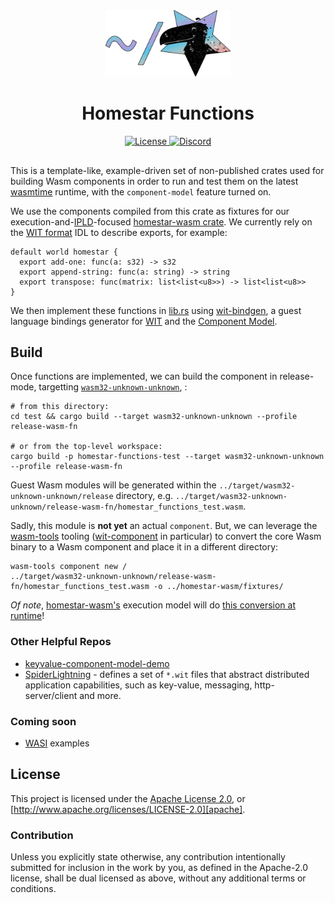 <div align="center">
  <a href="https://github.com/ipvm-wg/homestar" target="_blank">
    <img src="https://raw.githubusercontent.com/ipvm-wg/homestar/main/assets/mascot_full_transparent.png" alt="Homestar logo" width="200"></img>
  </a>

  <h1 align="center">Homestar Functions</h1>

  <p>
    <a href="https://github.com/ipvm-wg/homestar/blob/main/LICENSE">
      <img src="https://img.shields.io/badge/License-Apache%202.0-blue.svg" alt="License">
    </a>
    <a href="https://discord.gg/fissioncodes">
      <img src="https://img.shields.io/static/v1?label=Discord&message=join%20us!&color=mediumslateblue" alt="Discord">
    </a>
  </p>
</div>

##

This is a template-like, example-driven set of non-published crates used for
building Wasm components in order to run and test them on the latest
[wasmtime][wasmtime] runtime, with the `component-model` feature turned on.

We use the components compiled from this crate as fixtures for our
execution-and-[IPLD][ipld]-focused [homestar-wasm crate](../homestar-wasm). We
currently rely on the [WIT format][wit-mvp] IDL to describe exports, for example:

```wit
default world homestar {
  export add-one: func(a: s32) -> s32
  export append-string: func(a: string) -> string
  export transpose: func(matrix: list<list<u8>>) -> list<list<u8>>
}
```


We then implement these functions in [lib.rs](./src/lib.rs) using
[wit-bindgen][wit-bindgen], a guest language bindings generator for
[WIT][wit-mvp] and the [Component Model][component-model].

## Build

Once functions are implemented, we can build the component in release-mode,
targetting [`wasm32-unknown-unknown`][wasm32], :

```console
# from this directory:
cd test && cargo build --target wasm32-unknown-unknown --profile release-wasm-fn

# or from the top-level workspace:
cargo build -p homestar-functions-test --target wasm32-unknown-unknown --profile release-wasm-fn
```

Guest Wasm modules will be generated within the
`../target/wasm32-unknown-unknown/release` directory, e.g.
`../target/wasm32-unknown-unknown/release-wasm-fn/homestar_functions_test.wasm`.

Sadly, this module is **not yet** an actual `component`. But, we can leverage
the [wasm-tools][wasm-tools] tooling ([wit-component][wit-component] in
particular) to convert the core Wasm binary to a Wasm component and place
it in a different directory:

```console
wasm-tools component new /
../target/wasm32-unknown-unknown/release-wasm-fn/homestar_functions_test.wasm -o ../homestar-wasm/fixtures/
```

*Of note*, [homestar-wasm's](../homestar-wasm) execution model will do
[this conversion at runtime][conversion-code]!

### Other Helpful Repos

* [keyvalue-component-model-demo][kv-demo]
* [SpiderLightning][spiderlightning] - defines a set of `*.wit` files that
  abstract distributed application capabilities, such as key-value, messaging,
  http-server/client and more.

### Coming soon

* [WASI][wasi] examples

## License

This project is licensed under the [Apache License 2.0](./LICENSE), or
[http://www.apache.org/licenses/LICENSE-2.0][apache].

### Contribution

Unless you explicitly state otherwise, any contribution intentionally
submitted for inclusion in the work by you, as defined in the Apache-2.0
license, shall be dual licensed as above, without any additional terms or
conditions.


[apache]: https://www.apache.org/licenses/LICENSE-2.0
[component-model]: https://github.com/WebAssembly/component-model
[conversion-code]: https://github.com/ipvm-wg/homestar/blob/main/homestar-wasm/src/wasmtime/world.rs#L277
[ipld]: https://ipld.io/
[kv-demo]: https://github.com/Mossaka/keyvalue-component-model-demo
[spiderlightning]: https://github.com/deislabs/spiderlightning
[wasi]: https://github.com/WebAssembly/WASI
[wasm32]: https://doc.rust-lang.org/rustc/platform-support/wasm64-unknown-unknown.html
[wasmtime]: https://github.com/bytecodealliance/wasmtime
[wasm-tools]: https://github.com/bytecodealliance/wasm-tools
[wit-bindgen]: https://github.com/bytecodealliance/wit-bindgen
[wit-component]: https://crates.io/crates/wit-component
[wit-mvp]: https://github.com/WebAssembly/component-model/blob/main/design/mvp/WIT.md
